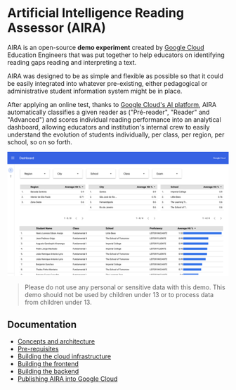 # Artificial Intelligence Reading Assessor (AIRA)

AIRA is an open-source **demo experiment** created by [Google Cloud](https://cloud.google.com) Education Engineers that was put together to help educators on identifying reading gaps reading and interpreting a text.

AIRA was designed to be as simple and flexible as possible so that it could be easily integrated into whatever pre-existing, either pedagogical or administrative student information system might be in place.

After applying an online test, thanks to [Google Cloud's AI platform](https://cloud.google.com/use-cases/generative-ai), AIRA automatically classifies a given reader as ("Pré-reader", "Reader" and "Advanced") and scores individual reading performance into an analytical dashboard, allowing educators and institution's internal crew to easily understand the evolution of students individually, per class, per region, per school, so on so forth.

![AIRAs's dashboard](docs/img/lia-dashboard.png)

> Please do not use any personal or sensitive data with this demo. This demo should not be used by children under 13 or to process data from children under 13.

## Documentation

* [Concepts and architecture](./docs/concepts-architecture.md)
* [Pre-requisites](./docs/pre-requisites.md)
* [Building the cloud infrastructure](./docs/building-cloud-infrastructure.md)
* [Building the frontend](./docs/building-frontend.md)
* [Building the backend](./docs/building-backend.md)
* [Publishing AIRA into Google Cloud](./docs/publishing-aira.md)